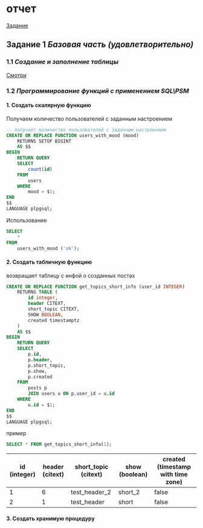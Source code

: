 # отчет

[Задание](README.md)

## Задание 1 *Базовая часть (удовлетворительно)*

### 1.1 *Создание и заполнение таблицы*

[Смотри](./../lab1/lab_1.sql)

### 1.2 *Программирование функций  с применением  SQL\PSM*

#### 1. Создать **скалярную функцию**

Получаем количество пользователей с заданным настроением

```sql
-- получает количество пользователей с заданным настроением
CREATE OR REPLACE FUNCTION users_with_mood (mood)
    RETURNS SETOF BIGINT
    AS $$
BEGIN
    RETURN QUERY
    SELECT
        count(id)
    FROM
        users
    WHERE
        mood = $1;
END
$$
LANGUAGE plpgsql;
```

Использование
```sql
SELECT
    *
FROM
    users_with_mood ('ok');
```

#### 2. Создать **табличную функцию**
возвращает таблицу с инфой о созданных постах

```sql 
CREATE OR REPLACE FUNCTION get_topics_short_info (user_id INTEGER)
    RETURNS TABLE (
        id integer,
        header CITEXT,
        short_topic CITEXT,
        SHOW BOOLEAN,
        created timestamptz
    )
    AS $$
BEGIN
    RETURN QUERY
    SELECT
        p.id,
        p.header,
        p.short_topic,
        p.show,
        p.created
    FROM
        posts p
        JOIN users u ON p.user_id = u.id
    WHERE
        u.id = $1;
END
$$
LANGUAGE plpgsql;
```

пример
```sql
SELECT * FROM get_topics_short_info(1);
```

|id (integer)| header (citext)| short_topic (citext)| show (boolean)| created (timestamp with time zone)|
|------------|----------------|---------------------|---------------|-----------------------------------|
|1	|6	|test_header_2	|short_2	|false	|2020-02-20T16:15:16.176Z|
|2	|1	|test_header	|short	|false	|2020-02-20T16:01:28.762Z|

#### 3. Создать **хранимую процедуру**